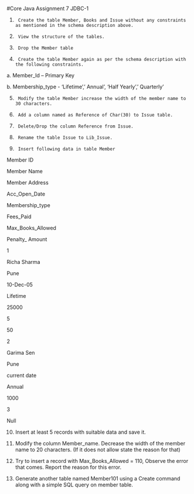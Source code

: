 #Core Java Assignment  7 JDBC-1



1.      Create the table Member, Books and Issue without any constraints as mentioned in the schema description above.

2.      View the structure of the tables.

3.      Drop the Member table

4.      Create the table Member again as per the schema description with the following constraints.

a.       Member_Id – Primary Key

b.      Membership_type - ‘Lifetime’,’ Annual’, ‘Half Yearly’,’ Quarterly’

 

5.      Modify the table Member increase the width of the member name to 30 characters.

6.      Add a column named as Reference of Char(30) to Issue table.

7.      Delete/Drop the column Reference from Issue.

8.      Rename the table Issue to Lib_Issue.

9.      Insert following data in table Member

 

Member ID

Member Name

Member Address

Acc_Open_Date

Membership_type

Fees_Paid

Max_Books_Allowed

Penalty_ Amount

1

Richa Sharma

Pune

10-Dec-05

Lifetime

25000

5

50

2

Garima Sen

Pune

current date

Annual

1000

3

Null

 

10.  Insert at least 5 records with suitable data and save it.

11.   Modify the column Member_name. Decrease the width of the member  name to 20 characters. (If it does not allow state the reason for that)

12.  Try to insert a record with Max_Books_Allowed = 110, Observe   the error that comes. Report the reason for this error.

13.  Generate another table named Member101 using a Create command along with a simple SQL query on member table.

 
